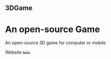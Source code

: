 ## 3DGame
# An open-source Game
An open-source 3D game for computer or mobile

Website <a href="https://d4q2.github.io/3DGame/GamePlay" style="font: bold 11px Arial; text-decoration: none; background-color: #EEEEEE; color: #333333; border-top: 1px solid #CCCCCC;">here</a>.
